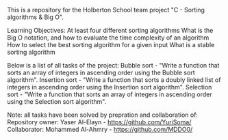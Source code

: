 This is a repository for the Holberton School team project "C - Sorting algorithms & Big O".

Learning Objectives:
At least four different sorting algorithms
What is the Big O notation, and how to evaluate the time complexity of an algorithm
How to select the best sorting algorithm for a given input
What is a stable sorting algorithm

Below is a list of all tasks of the project:
Bubble sort - "Write a function that sorts an array of integers in ascending order using the Bubble sort algorithm".
Insertion sort - "Write a function that sorts a doubly linked list of integers in ascending order using the Insertion sort algorithm".
Selection sort - "Write a function that sorts an array of integers in ascending order using the Selection sort algorithm".

Note: all tasks have been solved by prepration and collaboration of:
Repository owner: Yaser Al-Elayn - https://github.com/YuriSoma/
Collaborator: Mohammed Al-Ahmry - https://github.com/MDDO0/
